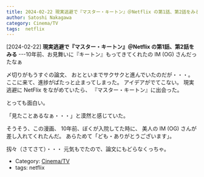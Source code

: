 ```yaml
---
title: 2024-02-22 現実逃避で『マスター・キートン』＠Netflix の第1話、第2話をみる ---10年前、お見舞いに『キートン』もってきてくれたの IM (OG) さんだったなぁ
author: Satoshi Nakagawa
category: Cinema/TV
tags:  netflix
---
```


[2024-02-22] **現実逃避で『マスター・キートン』＠Netflix の第1話、第2話をみる**  ---10年前、お見舞いに『キートン』もってきてくれたの IM (OG) さんだったなぁ

 〆切りがもうすぐの論文、
おとといまでサクサクと進んでいたのだが・・・。
ここに来て、進捗がぱたっと止まってしまった。
アイデアがでてこない。
現実逃避に NetFlix をながめていたら、
『マスター・キートン』に出会った。

 とっても面白い。

 「見たことあるなぁ・・・」と漠然と感じていた。

 そうそう、この漫画、
10年前、ぼくが入院してた時に、
美人の IM (OG) さんが差し入れてくれたんだ。
あらためて「ども・ありがとうございます」。

 扨々（さてさて）・・・
元気もでたので、論文にもどらなくっちゃ。

- Category: [Cinema/TV](https://merapano.github.io/categories.html#Cinema/TV)
- tags:  netflix
